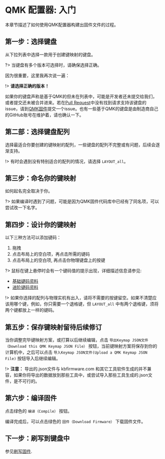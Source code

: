 # QMK 配置器: 入门

<!---
  original document: 0.15.12:docs/configurator_step_by_step.md
  git diff 0.15.12 HEAD -- docs/configurator_step_by_step.md | cat
-->

本章节描述了如何使用QMK配置器构建出固件文件的过程。

## 第一步：选择键盘

从下拉列表中选择一款用于创建键映射的键盘。

?> 当键盘有多个版本可选择时，请确保选择正确。

因为很重要，这里我再次说一遍：

!> **请选择正确的版本！**

如果你的键盘声称是基于QMK的但未在列表中，可能是开发者还未提交给我们，或者提交还未被合并进来。若在[Pull Request](https://github.com/qmk/qmk_firmware/pulls?q=is%3Aopen+is%3Apr+label%3Akeyboard)中没有找到请求支持该键盘的issue，请到[QMK固件](https://github.com/qmk/qmk_firmware/issues)提交一个issue。也有一些基于QMK的键盘是由制造商自己的GitHub账号在维护着，请也确认一下。  <!-- FIXME(skullydazed): This feels too wordy and I'm not sure we want to encourage these kinds of issues. Also, should we prompt them to bug the manufacutrer? -->

## 第二部：选择键盘配列

选择最适合你要创建的键映射的配列，一些键盘的配列不完整或有问题，后续会逐渐支持。

!> 有时会遇到没有特别适合的配列的情况，请选择 `LAYOUT_all`。

## 第三步：命名你的键映射

如何起名完全取决于你。

?> 如果编译时遇到了问题，可能是因为QMK固件代码库中已经有了同名项，可以尝试改一下名字。

## 第四步：设计你的键映射

以下三种方法可以添加键码：

1. 拖拽
2. 点击布局上的空白项，再点击所需的键码
3. 点击布局上的空白项, 再点击你物理键盘上的按键

?> 鼠标在键上悬停时会有一个键码值的提示出现，详细描述信息请参见:

* [基础键码资料](zh-cn/keycodes_basic.md)
* [进阶键码资料](zh-cn/feature_advanced_keycodes.md)

!> 如果你选择的配列与物理实机有出入，请将不需要的按键留空。如果不清楚应该用哪个键，例如，你只需要一个退格键，但 `LAYOUT_all` 中有两个退格键，须将两个键都放上一样的键码。

## 第五步：保存键映射留待后续修订

当你调整完毕键映射方案，或打算以后继续编辑，点击 `导出Keymap JSON文件（Download this QMK Keymap JSON File）` 按钮，当前键映射方案将保存到你的计算机中，之后可以点击 `导入Keymap JSON文件(Upload a QMK Keymap JSON File)` 按钮导入后继续编辑。

!> **注意：** 导出的.json文件与 kbfirmware.com 和其它工具软件生成的并不兼容，如果你将导出的数据放到那些工具中，或尝试导入那些工具生成的.json文件，是不可行的。

## 第六步：编译固件

点击绿色的 `编译（Compile）` 按钮。

编译完成后，可以点击绿色的 `固件（Download Firmware）` 下载固件文件。

## 下一步：刷写到键盘中

参见[刷写固件](zh-cn/newbs_flashing.md).
